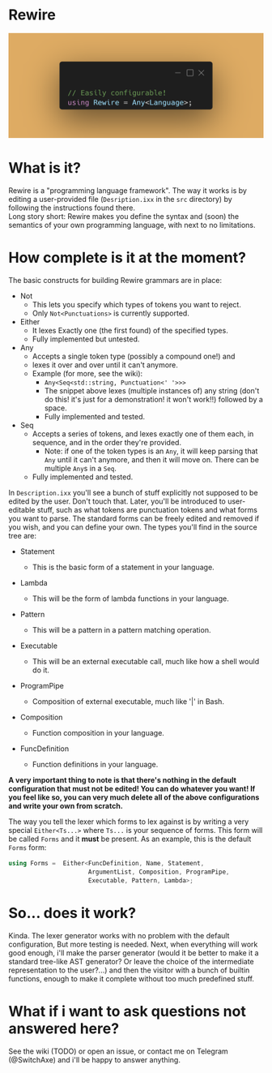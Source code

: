 # Rewire

![Rewire](./rewire_pic.png "Rewire banner")  

# What is it?
Rewire is a "programming language framework". The way it works is
by editing a user-provided file (`Desription.ixx` in the
`src` directory) by following the instructions found there.  
Long story short: Rewire makes you define the syntax and (soon) the
semantics of your own programming language, with next to no
limitations.
# How complete is it at the moment?
The basic constructs for building Rewire grammars are in place:
- Not
  - This lets you specify which types of tokens you want to reject.
  - Only `Not<Punctuations>` is currently supported.
- Either
  - It lexes Exactly one (the first found) of the specified types.
  - Fully implemented but untested.
- Any
  - Accepts a single token type (possibly a compound one!) and
  - lexes it over and over until it can't anymore.
  - Example (for more, see the wiki):
    - `Any<Seq<std::string, Punctuation<' '>>>`
    - The snippet above lexes (multiple instances of) any string
      (don't do this! it's just for a demonstration! it won't work!!)
      followed by a space.
    - Fully implemented and tested.
- Seq
  - Accepts a series of tokens, and lexes exactly one of them
    each, in sequence, and in the order they're provided.
    - Note: if one of the token types is an `Any`, it will
      keep parsing that `Any` until it can't anymore, and then
      it will move on. There can be multiple `Any`s in a `Seq`.
  - Fully implemented and tested.

In `Description.ixx` you'll see a bunch of stuff explicitly not
supposed to be edited by the user. Don't touch that. Later, you'll
be introduced to user-editable stuff, such as what tokens are
punctuation tokens and what forms you want to parse. The standard
forms can be freely edited and removed if you wish, and you can
define your own. The types you'll find in the source tree are:

- Statement
  - This is the basic form of a statement in your language.

- Lambda
  - This will be the form of lambda functions in your language.

- Pattern
  - This will be a pattern in a pattern matching operation.
- Executable
  - This will be an external executable call, much like how a
    shell would do it.
- ProgramPipe
  - Composition of external executable, much like '|' in Bash.
- Composition
  - Function composition in your language.
- FuncDefinition
  - Function definitions in your language.

**A very important thing to note is that there's nothing in the
default configuration that must not be edited! You can do whatever
you want! If you feel like so, you can very much delete all of
the above configurations and write your own from scratch.**

The way you tell the lexer which forms to lex against is by writing
a very special `Either<Ts...>` where `Ts...` is your sequence of
forms. This form will be called `Forms` and it **must** be present.
As an example, this is the default `Forms` form:

```cpp
using Forms =  Either<FuncDefinition, Name, Statement,
					  ArgumentList, Composition, ProgramPipe,
					  Executable, Pattern, Lambda>;
```

# So... does it work?
Kinda. The lexer generator works with no problem with the default
configuration, But more testing is needed. Next,
when everything will work good enough, i'll make the parser
generator (would it be better to make it a standard tree-like
AST generator? Or leave the choice of the intermediate
representation to the user?...) and then the
visitor with a bunch of builtin functions, enough to make it
complete without too much predefined stuff.

# What if i want to ask questions not answered here?
See the wiki (TODO) or open an issue, or contact me on Telegram
(@SwitchAxe) and i'll be happy to answer anything.
